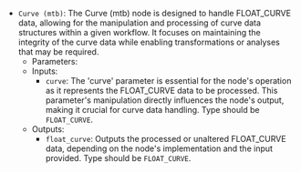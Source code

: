 - `Curve (mtb)`: The Curve (mtb) node is designed to handle FLOAT_CURVE data, allowing for the manipulation and processing of curve data structures within a given workflow. It focuses on maintaining the integrity of the curve data while enabling transformations or analyses that may be required.
    - Parameters:
    - Inputs:
        - `curve`: The 'curve' parameter is essential for the node's operation as it represents the FLOAT_CURVE data to be processed. This parameter's manipulation directly influences the node's output, making it crucial for curve data handling. Type should be `FLOAT_CURVE`.
    - Outputs:
        - `float_curve`: Outputs the processed or unaltered FLOAT_CURVE data, depending on the node's implementation and the input provided. Type should be `FLOAT_CURVE`.

